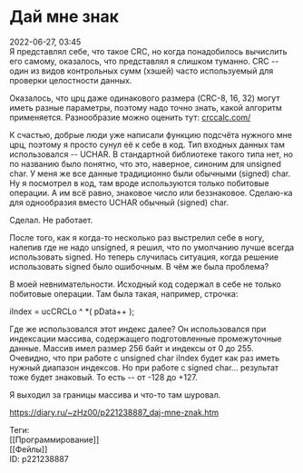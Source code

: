Дай мне знак
=============

   
 2022-06-27, 03:45   
  Я представлял себе, что такое CRC, но когда понадобилось вычислить его самому, оказалось, что представлял я слишком туманно. CRC -- один из видов контрольных сумм (хэшей) часто используемый для проверки целостности данных.   
   
 Оказалось, что црц даже одинакового размера (CRC-8, 16, 32) могут иметь разные параметры, поэтому надо точно знать, какой алгоритм применяется. Разнообразие можно оценить тут:  [crccalc.com/](https://crccalc.com/)    
   
 К счастью, добрые люди уже написали функцию подсчёта нужного мне црц, поэтому я просто сунул её к себе в код. Тип входных данных там использовался -- UCHAR. В стандартной библиотеке такого типа нет, но по названию было понятно, что это, наверное, синоним для unsigned char. У меня же все данные традиционно были обычными (signed) char. Ну я посмотрел в код, там вроде используются только побитовые операции. А им всё равно, знаковое число или беззнаковое. Сделаю-ка для однообразия вместо UCHAR обычный (signed) char.   
   
 Сделал. Не работает.   
   
 После того, как я когда-то несколько раз выстрелил себе в ногу, налепив где не надо unsigned, я решил, что по умолчанию лучше всегда использовать signed. Но теперь случилась ситуация, когда решение использовать signed было ошибочным. В чём же была проблема?   
   
 В моей невнимательности. Исходный код содержал в себе не только побитовые операции. Там была такая, например, строчка:   
   
 iIndex = ucCRCLo ^ *( pData++ );   
   
 Где же использовался этот индекс далее? Он использовался при индексации массива, содержащего подготовленные промежуточные данные. Массив имел размер 256 байт и индексы от 0 до 255. Очевидно, что при работе с unsigned char iIndex будет как раз иметь нужный диапазон индексов. Но при работе с signed char... результат тоже будет знаковый. То есть -- от -128 до +127.   
   
 Я выходил за границы массива и что-то там шуровал.   
    
 <https://diary.ru/~zHz00/p221238887_daj-mne-znak.htm>   
   
 Теги:   
 [[Программирование]]   
 [[Фейлы]]   
 ID: p221238887